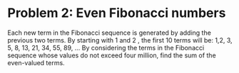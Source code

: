 # Problem 2: Even Fibonacci numbers

Each new term in the Fibonacci sequence is generated by adding the previous two terms. By starting with 1
and 2 , the first 10 terms will be:
1,2, 3, 5, 8, 13, 21, 34, 55, 89, ...
By considering the terms in the Fibonacci sequence whose values do not exceed four million, find the sum of the even-valued terms.
